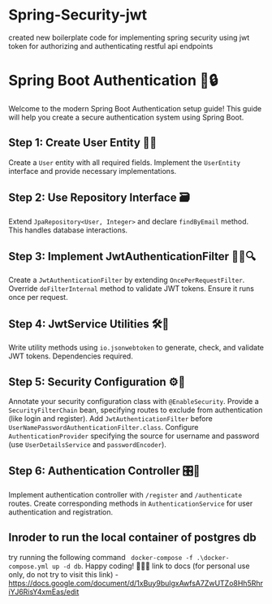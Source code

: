 # Spring-Security-jwt
created new boilerplate code for implementing spring security using jwt token for authorizing and authenticating restful  api endpoints

# Spring Boot Authentication 🌱🔒

Welcome to the modern Spring Boot Authentication setup guide! This guide will help you create a secure authentication system using Spring Boot. 

## Step 1: Create User Entity 🧑🔑

Create a `User` entity with all required fields. Implement the `UserEntity` interface and provide necessary implementations.


## Step 2: Use Repository Interface 🗃️

Extend `JpaRepository<User, Integer>` and declare `findByEmail` method. This handles database interactions.

## Step 3: Implement JwtAuthenticationFilter 🕵️‍♂️🔍

Create a `JwtAuthenticationFilter` by extending `OncePerRequestFilter`. Override `doFilterInternal` method to validate JWT tokens. Ensure it runs once per request.

## Step 4: JwtService Utilities 🛠️🔐

Write utility methods using `io.jsonwebtoken` to generate, check, and validate JWT tokens. Dependencies required.

## Step 5: Security Configuration ⚙️🔐

Annotate your security configuration class with `@EnableSecurity`. Provide a `SecurityFilterChain` bean, specifying routes to exclude from authentication (like login and register). Add `JwtAuthenticationFilter` before `UserNamePasswordAuthenticationFilter.class`. Configure `AuthenticationProvider` specifying the source for username and password (use `UserDetailsService` and `passwordEncoder`).

## Step 6: Authentication Controller 🎛️🔑

Implement authentication controller with `/register` and `/authenticate` routes. Create corresponding methods in `AuthenticationService` for user authentication and registration.

## Inroder to run the local container of postgres db
try running the following command
`
docker-compose -f .\docker-compose.yml up -d db`.
Happy coding! 🚀👨‍💻
link to docs (for personal use only, do not try to visit this link) - https://docs.google.com/document/d/1xBuy9bulgxAwfsA7ZwUTZo8Hh5RhriYJ6RisY4xmEas/edit

